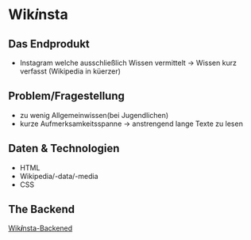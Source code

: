 # Wik*i*nsta

## Das Endprodukt

- Instagram welche ausschließlich Wissen vermittelt
  -> Wissen kurz verfasst (Wikipedia in küerzer)

## Problem/Fragestellung

- zu wenig Allgemeinwissen(bei Jugendlichen)
- kurze Aufmerksamkeitsspanne
  -> anstrengend lange Texte zu lesen

## Daten & Technologien

- HTML
- Wikipedia/-data/-media
- CSS

## The Backend
[Wik***i***nsta-Backened](https://github.com/Jugendhackt/Wikinsta-Backend)
